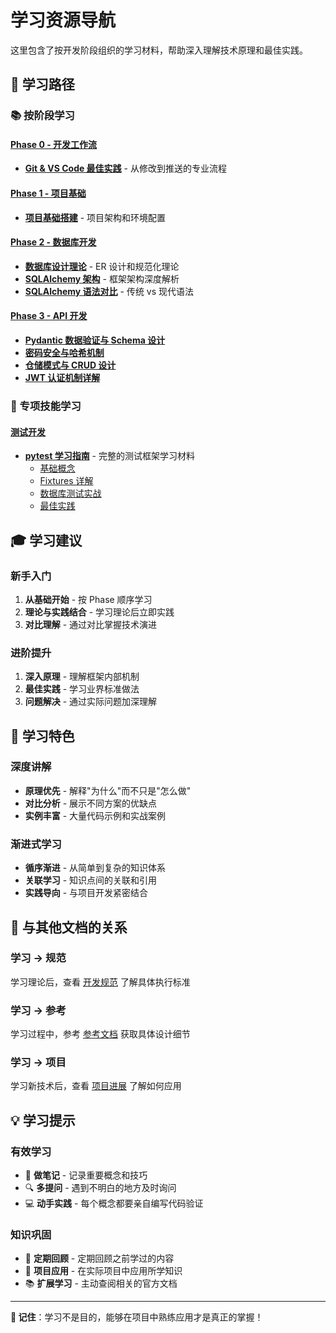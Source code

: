 # 学习资源导航

这里包含了按开发阶段组织的学习材料，帮助深入理解技术原理和最佳实践。

## 🎯 学习路径

### 📚 按阶段学习

#### [Phase 0 - 开发工作流](./dev-workflow/)
- **[Git & VS Code 最佳实践](./dev-workflow/01-Git版本控制与VSCode实践.md)** - 从修改到推送的专业流程

#### [Phase 1 - 项目基础](./phase1-foundation/)
- **[项目基础搭建](Phase1_项目基础搭建概设.md)** - 项目架构和环境配置

#### [Phase 2 - 数据库开发](./phase2-database/)
- **[数据库设计理论](01-数据库设计理论.md)** - ER 设计和规范化理论
- **[SQLAlchemy 架构](01-SQLAlchemy架构与数据校验.md)** - 框架架构深度解析
- **[SQLAlchemy 语法对比](02-SQLAlchemy语法对比分析.md)** - 传统 vs 现代语法

#### [Phase 3 - API 开发](./phase3-api/)
- **[Pydantic 数据验证与 Schema 设计](Phase3-Pydantic数据验证与Schema设计.md)**
- **[密码安全与哈希机制](02-密码安全与哈希机制.md)**
- **[仓储模式与 CRUD 设计](03-仓储模式与CRUD设计.md)**
- **[JWT 认证机制详解](04-JWT认证机制详解.md)**


### 🧪 专项技能学习

#### [测试开发](./testing/)
- **[pytest 学习指南](./testing/pytest/)** - 完整的测试框架学习材料
  - [基础概念](./testing/pytest/01-pytest基础概念.md)
  - [Fixtures 详解](./testing/pytest/02-pytest-fixtures详解.md)
  - [数据库测试实战](./testing/pytest/03-数据库测试实战.md)
  - [最佳实践](./testing/pytest/04-pytest最佳实践.md)

## 🎓 学习建议

### 新手入门
1. **从基础开始** - 按 Phase 顺序学习
2. **理论与实践结合** - 学习理论后立即实践
3. **对比理解** - 通过对比掌握技术演进

### 进阶提升
1. **深入原理** - 理解框架内部机制
2. **最佳实践** - 学习业界标准做法
3. **问题解决** - 通过实际问题加深理解

## 📖 学习特色

### 深度讲解
- **原理优先** - 解释"为什么"而不只是"怎么做"
- **对比分析** - 展示不同方案的优缺点
- **实例丰富** - 大量代码示例和实战案例

### 渐进式学习
- **循序渐进** - 从简单到复杂的知识体系
- **关联学习** - 知识点间的关联和引用
- **实践导向** - 与项目开发紧密结合

## 🔗 与其他文档的关系

### 学习 → 规范
学习理论后，查看 [开发规范](../standards/) 了解具体执行标准

### 学习 → 参考
学习过程中，参考 [参考文档](../reference/) 获取具体设计细节

### 学习 → 项目
学习新技术后，查看 [项目进展](../project/process.md) 了解如何应用

## 💡 学习提示

### 有效学习
- 📝 **做笔记** - 记录重要概念和技巧
- 🔍 **多提问** - 遇到不明白的地方及时询问
- 💻 **动手实践** - 每个概念都要亲自编写代码验证

### 知识巩固
- 🔄 **定期回顾** - 定期回顾之前学过的内容
- 🎯 **项目应用** - 在实际项目中应用所学知识
- 📚 **扩展学习** - 主动查阅相关的官方文档

---

**🎯 记住**：学习不是目的，能够在项目中熟练应用才是真正的掌握！